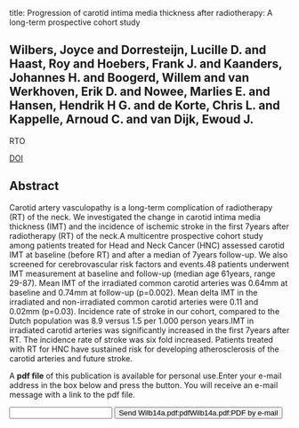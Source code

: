 title: Progression of carotid intima media thickness after radiotherapy: A long-term prospective cohort study

## Wilbers, Joyce and Dorresteijn, Lucille D. and Haast, Roy and Hoebers, Frank J. and Kaanders, Johannes H. and Boogerd, Willem and van Werkhoven, Erik D. and Nowee, Marlies E. and Hansen, Hendrik H G. and de Korte, Chris L. and Kappelle, Arnoud C. and van Dijk, Ewoud J.
RTO

<a href="https://doi.org/10.1016/j.radonc.2014.10.012">DOI</a>

## Abstract
Carotid artery vasculopathy is a long-term complication of radiotherapy (RT) of the neck. We investigated the change in carotid intima media thickness (IMT) and the incidence of ischemic stroke in the first 7years after radiotherapy (RT) of the neck.A multicentre prospective cohort study among patients treated for Head and Neck Cancer (HNC) assessed carotid IMT at baseline (before RT) and after a median of 7years follow-up. We also screened for cerebrovascular risk factors and events.48 patients underwent IMT measurement at baseline and follow-up (median age 61years, range 29-87). Mean IMT of the irradiated common carotid arteries was 0.64mm at baseline and 0.74mm at follow-up (p=0.002). Mean delta IMT in the irradiated and non-irradiated common carotid arteries were 0.11 and 0.02mm (p=0.03). Incidence rate of stroke in our cohort, compared to the Dutch population was 8.9 versus 1.5 per 1.000 person years.IMT in irradiated carotid arteries was significantly increased in the first 7years after RT. The incidence rate of stroke was six fold increased. Patients treated with RT for HNC have sustained risk for developing atherosclerosis of the carotid arteries and future stroke.

A <b>pdf file</b> of this publication is available for personal use.Enter your e-mail address in the box below and press the button. You will receive an e-mail message with a link to the pdf file.
<form action="sender.php">  <input type="text" name="email">  <input type="submit" value="Send Wilb14a.pdf:pdfWilb14a.pdf:PDF by e-mail"></form>